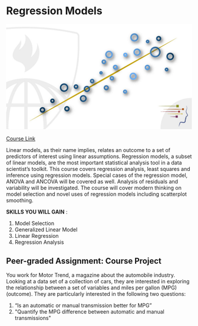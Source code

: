 # Regression Models



![picture](picture.jpg)



[Course Link](https://www.coursera.org/learn/regression-models)


Linear models, as their name implies, relates an outcome to a set
 of predictors of interest using linear assumptions.  Regression models,
 a subset of linear models, are the most important statistical analysis
 tool in a data scientist’s toolkit. This course covers regression analysis,
 least squares and inference using regression models. Special cases of the regression model,
 ANOVA and ANCOVA will be covered as well. Analysis of residuals and variability will
 be investigated. The course will cover modern thinking on model selection and novel
 uses of regression models including scatterplot smoothing.



**SKILLS YOU WILL GAIN** :


1. Model Selection
2. Generalized Linear Model
3. Linear Regression
4. Regression Analysis

## Peer-graded Assignment: Course Project
You work for Motor Trend, a magazine about the automobile industry.
 Looking at a data set of a collection of cars, they are interested
 in exploring the relationship between a set of variables and miles
 per gallon (MPG) (outcome). They are particularly interested in the following two questions:

1. “Is an automatic or manual transmission better for MPG”
2. "Quantify the MPG difference between automatic and manual transmissions"
